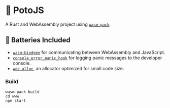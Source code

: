 # 🦀 PotoJS

A Rust and WebAssembly project using
[`wasm-pack`](https://github.com/rustwasm/wasm-pack).

## 🔋 Batteries Included

- [`wasm-bindgen`](https://github.com/rustwasm/wasm-bindgen) for communicating
  between WebAssembly and JavaScript.
- [`console_error_panic_hook`](https://github.com/rustwasm/console_error_panic_hook)
  for logging panic messages to the developer console.
- [`wee_alloc`](https://github.com/rustwasm/wee_alloc), an allocator optimized
  for small code size.

### Build

```
wasm-pack build
cd www
npm start
```
